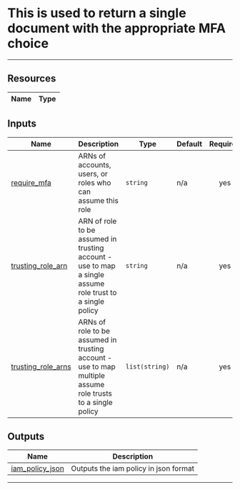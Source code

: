 <!-- BEGIN_TF_DOCS -->

# This is used to return a single document with the appropriate MFA choice
---

## Resources

| Name | Type |
|------|------|

## Inputs

| Name | Description | Type | Default | Required |
|------|-------------|------|---------|:--------:|
| <a name="input_require_mfa"></a> [require\_mfa](#input\_require\_mfa) | ARNs of accounts, users, or roles who can assume this role | `string` | n/a | yes |
| <a name="input_trusting_role_arn"></a> [trusting\_role\_arn](#input\_trusting\_role\_arn) | ARN of role to be assumed in trusting account - use to map a single assume role trust to a single policy | `string` | n/a | yes |
| <a name="input_trusting_role_arns"></a> [trusting\_role\_arns](#input\_trusting\_role\_arns) | ARNs of role to be assumed in trusting account - use to map multiple assume role trusts to a single policy | `list(string)` | n/a | yes |

## Outputs

| Name | Description |
|------|-------------|
| <a name="output_iam_policy_json"></a> [iam\_policy\_json](#output\_iam\_policy\_json) | Outputs the iam policy in json format |

---
<!-- END_TF_DOCS -->